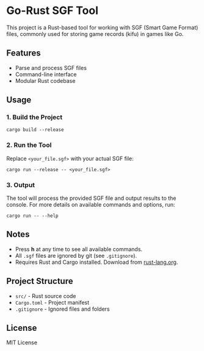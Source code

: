 # Go-Rust SGF Tool

This project is a Rust-based tool for working with SGF (Smart Game Format) files, commonly used for storing game records (kifu) in games like Go.

## Features
- Parse and process SGF files
- Command-line interface
- Modular Rust codebase

## Usage

### 1. Build the Project

```
cargo build --release
```

### 2. Run the Tool

Replace `<your_file.sgf>` with your actual SGF file:

```
cargo run --release -- <your_file.sgf>
```

### 3. Output

The tool will process the provided SGF file and output results to the console. For more details on available commands and options, run:

```
cargo run -- --help
```

## Notes
- Press **h** at any time to see all available commands.
- All `.sgf` files are ignored by git (see `.gitignore`).
- Requires Rust and Cargo installed. Download from [rust-lang.org](https://www.rust-lang.org/tools/install).

## Project Structure
- `src/` - Rust source code
- `Cargo.toml` - Project manifest
- `.gitignore` - Ignored files and folders

## License
MIT License
